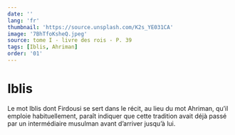 ```yaml
---
date: ''
lang: 'fr'
thumbnail: 'https://source.unsplash.com/K2s_YE031CA'
image: '7BhTfoKsheQ.jpeg'
source: tome I - livre des rois - P. 39
tags: [Iblis, Ahriman]
order: '01'
---
```


<!-- LTeX: language=fr -->

# Iblis

Le mot Iblis dont Firdousi se sert dans le récit, au lieu du mot Ahriman, qu’il emploie habituellement, paraît indiquer que cette tradition avait déjà passé par un intermédiaire musulman avant d’arriver jusqu’à lui.
